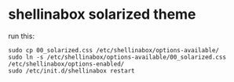 # shellinabox solarized theme

run this:
```
sudo cp 00_solarized.css /etc/shellinabox/options-available/
sudo ln -s /etc/shellinabox/options-available/00_solarized.css /etc/shellinabox/options-enabled/
sudo /etc/init.d/shellinabox restart
```
